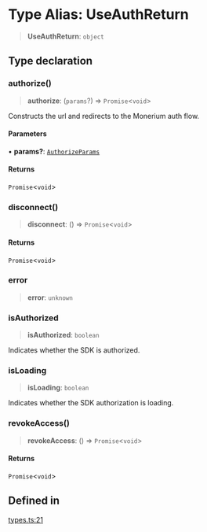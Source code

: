 # Type Alias: UseAuthReturn

> **UseAuthReturn**: `object`

## Type declaration

### authorize()

> **authorize**: (`params`?) => `Promise`\<`void`\>

Constructs the url and redirects to the Monerium auth flow.

#### Parameters

• **params?**: [`AuthorizeParams`](/docs/tools/SDK%20React%20Provider/type-aliases/AuthorizeParams.md)

#### Returns

`Promise`\<`void`\>

### disconnect()

> **disconnect**: () => `Promise`\<`void`\>

#### Returns

`Promise`\<`void`\>

### error

> **error**: `unknown`

### isAuthorized

> **isAuthorized**: `boolean`

Indicates whether the SDK is authorized.

### isLoading

> **isLoading**: `boolean`

Indicates whether the SDK authorization is loading.

### revokeAccess()

> **revokeAccess**: () => `Promise`\<`void`\>

#### Returns

`Promise`\<`void`\>

## Defined in

[types.ts:21](https://github.com/monerium/js-monorepo/blob/main/packages/sdk-react-provider/src/lib/types.ts#L21)
